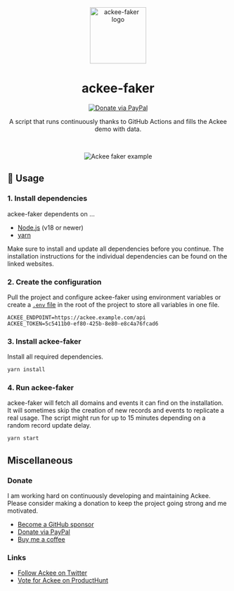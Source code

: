 <div align="center">

<img src="https://s.electerious.com/images/ackee-faker/icon.png" title="ackee-faker" alt="ackee-faker logo" width="128">

# ackee-faker

[![Donate via PayPal](https://img.shields.io/badge/paypal-donate-009cde.svg)](https://www.paypal.com/cgi-bin/webscr?cmd=_s-xclick&hosted_button_id=CYKBESW577YWE)

A script that runs continuously thanks to GitHub Actions and fills the Ackee demo with data.

<br/>

![Ackee faker example](https://s.electerious.com/images/ackee-faker/readme.png)

</div>

## 🤗 Usage

### 1. Install dependencies

ackee-faker dependents on …

- [Node.js](https://nodejs.org/en/) (v18 or newer)
- [yarn](https://yarnpkg.com/en/)

Make sure to install and update all dependencies before you continue. The installation instructions for the individual dependencies can be found on the linked websites.

### 2. Create the configuration

Pull the project and configure ackee-faker using environment variables or create a [`.env` file](https://www.npmjs.com/package/dotenv) in the root of the project to store all variables in one file.

```
ACKEE_ENDPOINT=https://ackee.example.com/api
ACKEE_TOKEN=5c5411b0-ef80-425b-8e80-e8c4a76fcad6
```

### 3. Install ackee-faker

Install all required dependencies.

```sh
yarn install
```

### 4. Run ackee-faker

ackee-faker will fetch all domains and events it can find on the installation. It will sometimes skip the creation of new records and events to replicate a real usage. The script might run for up to 15 minutes depending on a random record update delay.

```sh
yarn start
```

## Miscellaneous

### Donate

I am working hard on continuously developing and maintaining Ackee. Please consider making a donation to keep the project going strong and me motivated.

- [Become a GitHub sponsor](https://github.com/sponsors/electerious)
- [Donate via PayPal](https://paypal.me/electerious)
- [Buy me a coffee](https://www.buymeacoffee.com/electerious)

### Links

- [Follow Ackee on Twitter](https://twitter.com/getackee)
- [Vote for Ackee on ProductHunt](https://www.producthunt.com/posts/ackee)
